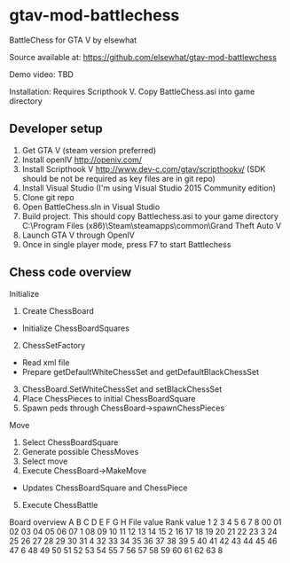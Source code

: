 # gtav-mod-battlechess
BattleChess for GTA V by elsewhat

Source available at: https://github.com/elsewhat/gtav-mod-battlewchess

Demo video: TBD

Installation: Requires Scripthook V. Copy BattleChess.asi into game directory

## Developer setup
1. Get GTA V (steam version preferred)
2. Install openIV http://openiv.com/
3. Install Scripthook V http://www.dev-c.com/gtav/scripthookv/
(SDK should be not be required as key files are in git repo)
4. Install Visual Studio (I'm using Visual Studio 2015 Community edition)
5. Clone git repo
6. Open BattleChess.sln in Visual Studio
7. Build project. This should copy Battlechess.asi to your game directory 
C:\Program Files (x86)\Steam\steamapps\common\Grand Theft Auto V
8. Launch GTA V through OpenIV
9. Once in single player mode, press F7 to start Battlechess


## Chess code overview
Initialize
1. Create ChessBoard
- Initialize ChessBoardSquares 
2. ChessSetFactory 
- Read xml file
- Prepare getDefaultWhiteChessSet and getDefaultBlackChessSet
3. ChessBoard.SetWhiteChessSet and setBlackChessSet
4. Place ChessPieces to initial ChessBoardSquare
5. Spawn peds through ChessBoard->spawnChessPieces

Move
1. Select ChessBoardSquare
2. Generate possible ChessMoves
3. Select move
4. Execute ChessBoard->MakeMove
- Updates ChessBoardSquare and ChessPiece
5. Execute ChessBattle

Board overview
A  B  C  D  E  F  G  H
File value                Rank value
1  2  3  4  5  6  7  8
00 01 02 03 04 05 06 07    1
08 09 10 11 12 13 14 15    2
16 17 18 19 20 21 22 23    3
24 25 26 27 28 29 30 31    4
32 33 34 35 36 37 38 39    5
40 41 42 43 44 45 46 47    6
48 49 50 51 52 53 54 55    7
56 57 58 59 60 61 62 63    8